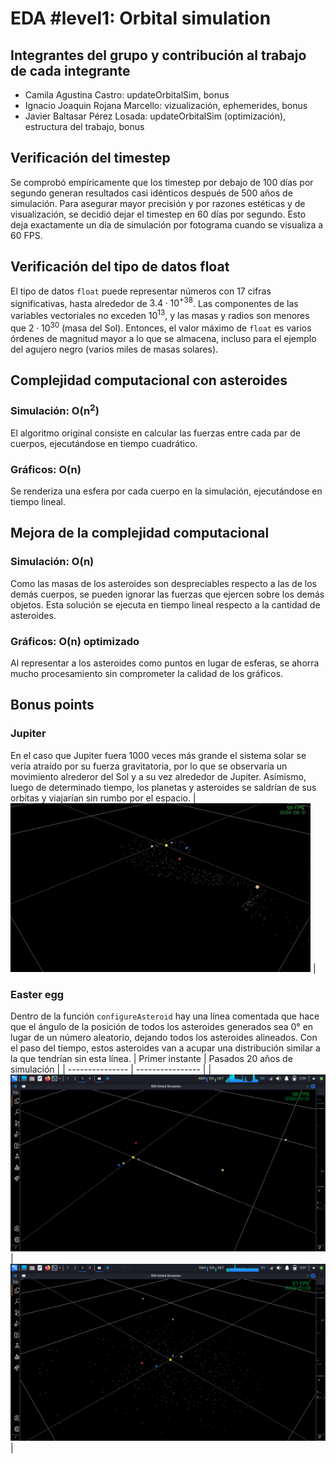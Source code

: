 # EDA #level1: Orbital simulation

## Integrantes del grupo y contribución al trabajo de cada integrante

* Camila Agustina Castro: updateOrbitalSim, bonus
* Ignacio Joaquin Rojana Marcello: vizualización, ephemerides, bonus
* Javier Baltasar Pérez Losada: updateOrbitalSim (optimización), estructura del trabajo, bonus

## Verificación del timestep

Se comprobó empíricamente que los timestep por debajo de 100 días por segundo generan resultados casi idénticos después de 500 años de simulación. Para asegurar mayor precisión y por razones estéticas y de visualización, se decidió dejar el timestep en 60 días por segundo. Esto deja exactamente un día de simulación por fotograma cuando se visualiza a 60 FPS.

## Verificación del tipo de datos float

El tipo de datos `float` puede representar números con 17 cifras significativas, hasta alrededor de $`3.4\cdot10^{+38}`$.
Las componentes de las variables vectoriales no exceden $`10^{13}`$, y las masas y radios son menores que $`2\cdot10^{30}`$ (masa del Sol). Entonces, el valor máximo de `float` es varios órdenes de magnitud mayor a lo que se almacena, incluso para el ejemplo del agujero negro (varios miles de masas solares).

## Complejidad computacional con asteroides

### Simulación: **O(n<sup>2</sup>)**
El algoritmo original consiste en calcular las fuerzas entre cada par de cuerpos, ejecutándose en tiempo cuadrático. 
### Gráficos: **O(n)**
Se renderiza una esfera por cada cuerpo en la simulación, ejecutándose en tiempo lineal.

## Mejora de la complejidad computacional

### Simulación: **O(n)**
Como las masas de los asteroides son despreciables respecto a las de los demás cuerpos, se pueden ignorar las fuerzas que ejercen sobre los demás objetos. Esta solución se ejecuta en tiempo lineal respecto a la cantidad de asteroides.
### Gráficos: **O(n) optimizado**
Al representar a los asteroides como puntos en lugar de esferas, se ahorra mucho procesamiento sin comprometer la calidad de los gráficos. 

## Bonus points

### Jupiter
En el caso que Jupiter fuera 1000 veces más grande el sistema solar se vería atraído por su fuerza gravitatoria, por lo que se observaría un movimiento alrederor del Sol y a su vez alrededor de Jupiter. Asímismo, luego de determinado tiempo, los planetas y asteroides se saldrían de sus orbitas y viajarían sin rumbo por el espacio. 
| ![GIF_bonus](/images/GIF_bonus.gif) |

### Easter egg
Dentro de la función `configureAsteroid` hay una línea comentada que hace que el ángulo de la posición de todos los asteroides generados sea 0° en lugar de un número aleatorio, dejando todos los asteroides alineados. Con el paso del tiempo, estos asteroides van a acupar una distribución similar a la que tendrían sin esta línea.
| Primer instante | Pasados 20 años de simulación |
| --------------- | ---------------- |
| ![easter-egg-1](/images/easter-egg-1.png) | ![easter-egg-2](/images/easter-egg-2.png) |
